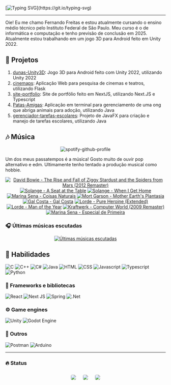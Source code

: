 [![Typing SVG](https://readme-typing-svg.herokuapp.com?font=fira+code&weight=500&size=25&duration=1000&pause=5000&color=EAF707&width=435&lines=Bem+vinda(o)+ao+meu+perfil!)](https://git.io/typing-svg)

---

Oie! Eu me chamo Fernando Freitas e estou atualmente cursando o ensino médio técnico pelo Instituto Federal de São Paulo. Meu curso é o de informática e computação e tenho previsão de conclusão em 2025. Atualmente estou trabalhando em um jogo 3D para Android feito em Unity 2022.

## 🔭 Projetos

1. [dunas-Unity3D](https://github.com/ferr-ffk/dunas-Unity3D): Jogo 3D para Android feito com Unity 2022, utilizando Unity 2022
2. [cinemaps](https://github.com/ferr-ffk/cinemaps): Aplicação Web para pesquisa de cinemas e teatros, utilizando Flask
3. [site-portfolio](https://github.com/ferr-ffk/site-portfolio): Site de portfólio feito em NextJS, utilizando Next.JS e Typescript
4. [Patas-Amigas](https://github.com/SarahSLG/Patas-Amigas): Aplicação em terminal para gerenciamento de uma ong que abriga animais para adoção, utilizando Java
5. [gerenciador-tarefas-escolares](https://github.com/ferr-ffk/gerenciador-tarefas-escolares): Projeto de JavaFX para criação e manejo de tarefas escolares, utilizando Java


## 🎶 Música

<div align="center">

![spotify-github-profile](https://img.shields.io/endpoint?color=blueviolet&url=https://lastfm-last-played.biancarosa.com.br/glass_nx/latest-song?format=shields.io)

</div>

Um dos meus passatempos é a música! Gosto muito de ouvir pop alternativo e edm. Ultimamente tenho tentado a produção musical como hobbie.

<!-- lastfm -->
<p align="center"><a href="https://www.last.fm/music/David+Bowie/The+Rise+and+Fall+of+Ziggy+Stardust+and+the+Spiders+from+Mars+(2012+Remaster)"><img src="https://lastfm.freetls.fastly.net/i/u/64s/781be87e74355cc5cb8db5a5442f7de9.jpg" title="David Bowie - The Rise and Fall of Ziggy Stardust and the Spiders from Mars (2012 Remaster)"></a> <a href="https://www.last.fm/music/Solange/A+Seat+at+the+Table"><img src="https://lastfm.freetls.fastly.net/i/u/64s/4875922ae794adc5f857fc6c44ca6e6a.png" title="Solange - A Seat at the Table"></a> <a href="https://www.last.fm/music/Solange/When+I+Get+Home"><img src="https://lastfm.freetls.fastly.net/i/u/64s/208ad3588684dab829d7420aa7d4e470.png" title="Solange - When I Get Home"></a> <a href="https://www.last.fm/music/Marina+Sena/Coisas+Naturais"><img src="https://lastfm.freetls.fastly.net/i/u/64s/998560a2b5080484f07b3fd25f3d8fe9.jpg" title="Marina Sena - Coisas Naturais"></a> <a href="https://www.last.fm/music/Mort+Garson/Mother+Earth%27s+Plantasia"><img src="https://lastfm.freetls.fastly.net/i/u/64s/d88379eb206fa2f5abef8351aff188a0.jpg" title="Mort Garson - Mother Earth's Plantasia"></a> <a href="https://www.last.fm/music/Gal+Costa/Gal+Costa"><img src="https://lastfm.freetls.fastly.net/i/u/64s/b0885219d6a5b14acd5596819e5d6246.png" title="Gal Costa - Gal Costa"></a> <a href="https://www.last.fm/music/Lorde/Pure+Heroine+(Extended)"><img src="https://lastfm.freetls.fastly.net/i/u/64s/8cbc7d500ea6f6c69012e71e0da1c356.png" title="Lorde - Pure Heroine (Extended)"></a> <a href="https://www.last.fm/music/Lorde/Man+of+the+Year"><img src="https://lastfm.freetls.fastly.net/i/u/64s/13eb7a4bebb4709ea594f496253ece7f.png" title="Lorde - Man of the Year"></a> <a href="https://www.last.fm/music/Kraftwerk/Computer+World+(2009+Remaster)"><img src="https://lastfm.freetls.fastly.net/i/u/64s/ccf271d0010ec9c13143144035e3d3bb.jpg" title="Kraftwerk - Computer World (2009 Remaster)"></a> <a href="https://www.last.fm/music/Marina+Sena/Especial+de+Primeira"><img src="https://lastfm.freetls.fastly.net/i/u/64s/85885c30f5d9b634e1c0a72e00c388f3.jpg" title="Marina Sena - Especial de Primeira"></a> </p>

### 🎧 Últimas músicas escutadas

<div align="center">
   
[![Últimas músicas escutadas](https://lastfm-recently-played.vercel.app/api?user=glass_nx&width=500&loved_style=3&loved=true&show_user=header&footer_style=compact_stats)](last.fm/user/glass_nx)

</div>

## 🏃 Habilidades

![C](https://img.shields.io/badge/-C-A8B9CC?logo=c&logoColor=black&style=for-the-badge)
![C++](https://img.shields.io/badge/C++-00599C?style=flat-square&logo=C%2B%2B&logoColor=white)
![C#](https://img.shields.io/badge/c%23-%23239120.svg?style=for-the-badge&logo=csharp&logoColor=white)
![Java](https://img.shields.io/badge/Java-ED8B00?style=for-the-badge&logo=openjdk&logoColor=white)
![HTML](https://img.shields.io/badge/HTML5-E34F26?style=for-the-badge&logo=html5&logoColor=white)
![CSS](https://img.shields.io/badge/CSS3-1572B6?style=for-the-badge&logo=css3&logoColor=white)
![Javascript](https://img.shields.io/badge/JavaScript-F7DF1E?style=for-the-badge&logo=javascript&logoColor=black)
![Typescript](https://shields.io/badge/TypeScript-3178C6?logo=TypeScript&logoColor=FFF&style=flat-square)
![Python](https://img.shields.io/badge/python-3670A0?style=for-the-badge&logo=python&logoColor=ffdd54)

### 🧰 Frameworks e bibliotecas

![React](https://img.shields.io/badge/react-61DAFB?style=for-the-badge&logo=react&logoColor=white)
![Next JS](https://img.shields.io/badge/Next-black?style=for-the-badge&logo=next.js&logoColor=white)
![Spring](https://img.shields.io/badge/spring-%236DB33F.svg?style=for-the-badge&logo=spring&logoColor=white)
![.Net](https://img.shields.io/badge/.NET-5C2D91?style=for-the-badge&logo=.net&logoColor=white)

### ⚙️ Game engines

![Unity](https://img.shields.io/badge/unity-%23000000.svg?style=for-the-badge&logo=unity&logoColor=white)
![Godot Engine](https://img.shields.io/badge/GODOT-%23FFFFFF.svg?style=for-the-badge&logo=godot-engine)

### 🥇 Outros

![Postman](https://img.shields.io/badge/Postman-F6BB43?style=flat-square&logo=Postman&logoColor=white)
![Arduino](https://img.shields.io/badge/-Arduino-00979D?style=for-the-badge&logo=Arduino&logoColor=white)

---

### :fire: Status
   
<div align="center">
  <div style="display: flex; flex-wrap: wrap; justify-content: center; align-items: center;">
  <img src="https://github-profile-summary-cards.vercel.app/api/cards/profile-details?username=ferr-ffk&show_icons=true&theme=dark" style="border: 1px solid white; border-radius: 5px; margin: 10px;">
  <img src="https://github-profile-summary-cards.vercel.app/api/cards/stats?username=ferr-ffk&show_icons=true&theme=dark" style="border: 1px solid white; border-radius: 5px; margin: 10px;">
  <img src="https://github-profile-summary-cards.vercel.app/api/cards/productive-time?username=ferr-ffk&show_icons=true&theme=dark" style="border: 1px solid white; border-radius: 5px; margin: 10px;">
</div>
